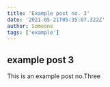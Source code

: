 ```yaml
---
title: 'Example post no. 3'
date: '2021-05-21T05:35:07.322Z'
author: Someone
tags: ['example']
---
```


## example post 3

This is an example post no.Three